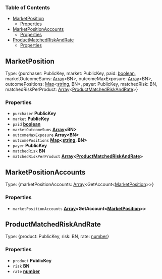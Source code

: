 <!-- Generated by documentation.js. Update this documentation by updating the source code. -->

### Table of Contents

*   [MarketPosition][1]
    *   [Properties][2]
*   [MarketPositionAccounts][3]
    *   [Properties][4]
*   [ProductMatchedRiskAndRate][5]
    *   [Properties][6]

## MarketPosition

Type: {purchaser: PublicKey, market: PublicKey, paid: [boolean][7], marketOutcomeSums: [Array][8]\<BN>, outcomeMaxExposure: [Array][8]\<BN>, outcomePositions: [Map][9]<[string][10], BN>, payer: PublicKey, matchedRisk: BN, matchedRiskPerProduct: [Array][8]<[ProductMatchedRiskAndRate][5]>}

### Properties

*   `purchaser` **PublicKey**&#x20;
*   `market` **PublicKey**&#x20;
*   `paid` **[boolean][7]**&#x20;
*   `marketOutcomeSums` **[Array][8]\<BN>**&#x20;
*   `outcomeMaxExposure` **[Array][8]\<BN>**&#x20;
*   `outcomePositions` **[Map][9]<[string][10], BN>**&#x20;
*   `payer` **PublicKey**&#x20;
*   `matchedRisk` **BN**&#x20;
*   `matchedRiskPerProduct` **[Array][8]<[ProductMatchedRiskAndRate][5]>**&#x20;

## MarketPositionAccounts

Type: {marketPositionAccounts: [Array][8]\<GetAccount<[MarketPosition][1]>>}

### Properties

*   `marketPositionAccounts` **[Array][8]\<GetAccount<[MarketPosition][1]>>**&#x20;

## ProductMatchedRiskAndRate

Type: {product: PublicKey, risk: BN, rate: [number][11]}

### Properties

*   `product` **PublicKey**&#x20;
*   `risk` **BN**&#x20;
*   `rate` **[number][11]**&#x20;

[1]: #marketposition

[2]: #properties

[3]: #marketpositionaccounts

[4]: #properties-1

[5]: #productmatchedriskandrate

[6]: #properties-2

[7]: https://developer.mozilla.org/docs/Web/JavaScript/Reference/Global_Objects/Boolean

[8]: https://developer.mozilla.org/docs/Web/JavaScript/Reference/Global_Objects/Array

[9]: https://developer.mozilla.org/docs/Web/JavaScript/Reference/Global_Objects/Map

[10]: https://developer.mozilla.org/docs/Web/JavaScript/Reference/Global_Objects/String

[11]: https://developer.mozilla.org/docs/Web/JavaScript/Reference/Global_Objects/Number
